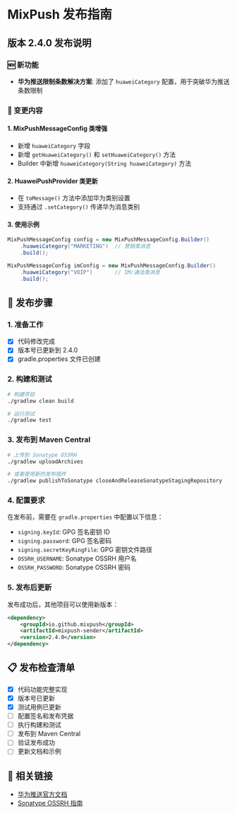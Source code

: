 # MixPush 发布指南

## 版本 2.4.0 发布说明

### 🆕 新功能
- **华为推送限制条数解决方案**: 添加了 `huaweiCategory` 配置，用于突破华为推送条数限制

### 📝 变更内容

#### 1. MixPushMessageConfig 类增强
- 新增 `huaweiCategory` 字段
- 新增 `getHuaweiCategory()` 和 `setHuaweiCategory()` 方法
- Builder 中新增 `huaweiCategory(String huaweiCategory)` 方法

#### 2. HuaweiPushProvider 类更新
- 在 `toMessage()` 方法中添加华为类别设置
- 支持通过 `.setCategory()` 传递华为消息类别

#### 3. 使用示例
```java
MixPushMessageConfig config = new MixPushMessageConfig.Builder()
    .huaweiCategory("MARKETING")  // 营销类消息
    .build();

MixPushMessageConfig imConfig = new MixPushMessageConfig.Builder()
    .huaweiCategory("VOIP")       // IM/通话类消息
    .build();
```

## 🚀 发布步骤

### 1. 准备工作
- [x] 代码修改完成
- [x] 版本号已更新到 2.4.0
- [x] gradle.properties 文件已创建

### 2. 构建和测试
```bash
# 构建项目
./gradlew clean build

# 运行测试
./gradlew test
```

### 3. 发布到 Maven Central
```bash
# 上传到 Sonatype OSSRH
./gradlew uploadArchives

# 或者使用新的发布插件
./gradlew publishToSonatype closeAndReleaseSonatypeStagingRepository
```

### 4. 配置要求
在发布前，需要在 `gradle.properties` 中配置以下信息：
- `signing.keyId`: GPG 签名密钥 ID
- `signing.password`: GPG 签名密码
- `signing.secretKeyRingFile`: GPG 密钥文件路径
- `OSSRH_USERNAME`: Sonatype OSSRH 用户名
- `OSSRH_PASSWORD`: Sonatype OSSRH 密码

### 5. 发布后更新
发布成功后，其他项目可以使用新版本：

```xml
<dependency>
    <groupId>io.github.mixpush</groupId>
    <artifactId>mixpush-sender</artifactId>
    <version>2.4.0</version>
</dependency>
```

## 📋 发布检查清单

- [x] 代码功能完整实现
- [x] 版本号已更新
- [x] 测试用例已更新
- [ ] 配置签名和发布凭据
- [ ] 执行构建和测试
- [ ] 发布到 Maven Central
- [ ] 验证发布成功
- [ ] 更新文档和示例

## 🔗 相关链接
- [华为推送官方文档](https://developer.huawei.com/consumer/cn/doc/HMSCore-Guides/message-restriction-description-0000001361648361)
- [Sonatype OSSRH 指南](https://central.sonatype.org/publish/publish-guide/)